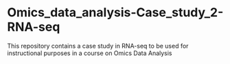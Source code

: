 # Omics_data_analysis-Case_study_2-RNA-seq
This repository contains a case study in RNA-seq to be used for instructional purposes in a course on Omics Data Analysis
